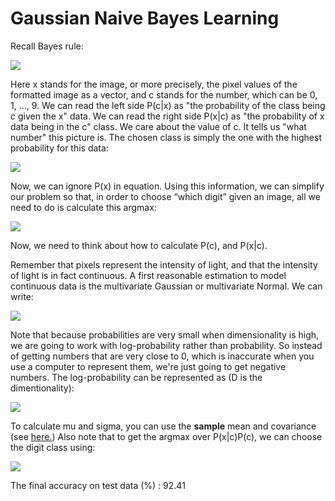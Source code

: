 # Gaussian Naive Bayes Learning

Recall Bayes rule:

<img src="https://render.githubusercontent.com/render/math?math=P(c|x) =  \frac{P(x|c)P(c)}{P(x)}">
    
Here x stands for the image, or more precisely, the pixel values of the formatted image as a vector, and c stands for the number, which can be 0, 1, ..., 9. We can read the left side P(c|x) as "the probability of the class being $c$ given the x" data. We can read the right side P(x|c) as "the probability of x data being in the c" class. We care about the value of c. It tells us "what number" this picture is. The chosen class is simply the one with the highest probability for this data:

<img src="https://render.githubusercontent.com/render/math?math=c^* = argmax_{c}P(c|x)">

Now, we can ignore P(x) in equation. Using this information, we can simplify our problem so that, in order to choose “which digit” given an image, all we need to do is calculate this argmax:

<img src="https://render.githubusercontent.com/render/math?math=c^* = argmax_{c}P(x|c)P(c)">

Now, we need to think about how to calculate P(c), and P(x|c).

Remember that pixels represent the intensity of light, and that the intensity of light is in fact continuous. A first reasonable estimation to model continuous data is the multivariate Gaussian or multivariate Normal. We can write:

<img src="https://render.githubusercontent.com/render/math?math=P(x|c) = \frac{1}{\sqrt{(2\pi)^{D}|\Sigma|}}\exp(-\frac{1}{2}(x - \mu)^{T}\Sigma^{-1}(x-\mu))">

Note that because probabilities are very small when dimensionality is high, we are going to work with log-probability rather than probability. So instead of getting numbers that are very close to 0, which is inaccurate when you use a computer to represent them, we're just going to get negative numbers. The log-probability can be represented as (D is the dimentionality):

<img src="https://render.githubusercontent.com/render/math?math=\log{P(x|c) = -\frac{D}{2}\ln(2\pi)-\frac{1}{2}\ln|\Sigma|-\frac{1}{2}(x - \mu)^{T}\Sigma^{-1}(x-\mu)}">

To calculate mu and sigma, you can use the **sample** mean and covariance (see [here.](https://en.wikipedia.org/wiki/Sample_mean_and_covariance)) 
Also note that to get the argmax over P(x|c)P(c), we can choose the digit class using:

<img src="https://render.githubusercontent.com/render/math?math=c^* = argmax_{c}(\log P(x|c)+\log P(c))">

The final accuracy on test data (%) : 92.41

